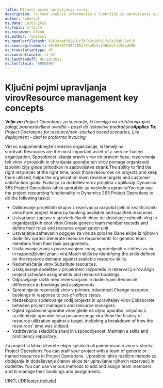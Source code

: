 ```yaml
---
title: Ključni pojmi upravljanja virov
description: Ta tema vsebuje informacije o funkcijah za upravljanje virov v storitvi Microsoft Dynamics Project Operations.
author: ruhercul
ms.date: 10/01/2020
ms.topic: article
ms.reviewer: kfend
ms.author: ruhercul
ms.openlocfilehash: 6362daab7e2e01c7b7b2c2b801fe7e258b21ef16
ms.sourcegitcommit: 40f68387f594180af64a5e5c748b6efa188bd300
ms.translationtype: HT
ms.contentlocale: sl-SI
ms.lasthandoff: 05/10/2021
ms.locfileid: "6000996"
---
```

# <a name="resource-management-key-concepts"></a><span data-ttu-id="77e67-103">Ključni pojmi upravljanja virov</span><span class="sxs-lookup"><span data-stu-id="77e67-103">Resource management key concepts</span></span>

<span data-ttu-id="77e67-104">_**Velja za:** Project Operations za scenarije, ki temeljijo na virih/manjkajoči zalogi, poenostavljeno uvedbo – posel do izstavitve predračuna_</span><span class="sxs-lookup"><span data-stu-id="77e67-104">_**Applies To:** Project Operations for resource/non-stocked based scenarios, Lite deployment - deal to proforma invoicing_</span></span>

<span data-ttu-id="77e67-105">Viri so najpomembnejše sredstvo organizacije, ki temelji na storitvah.</span><span class="sxs-lookup"><span data-stu-id="77e67-105">Resources are the most important asset of a service-based organization.</span></span> <span data-ttu-id="77e67-106">Sposobnost iskanja pravih virov ob pravem času, rezerviranja teh virov v projektih in ohranjanja uporabe teh virov pomaga organizaciji izpolniti cilje glede prihodkov in zadovoljstva strank.</span><span class="sxs-lookup"><span data-stu-id="77e67-106">The ability to find the right resources at the right time, book those resources on projects and keep them utilized, helps the organization meet revenue targets and customer satisfaction goals.</span></span> <span data-ttu-id="77e67-107">Funkcijo za dodelitev virov projekta v aplikaciji Dynamics 365 Project Operations lahko uporabite za naslednja opravila:</span><span class="sxs-lookup"><span data-stu-id="77e67-107">You can use the project resourcing functionality in Dynamics 365 Project Operations to do the following tasks:</span></span>

- <span data-ttu-id="77e67-108">Oblikovanje projektnih skupin z rezervacijo razpoložljivih in kvalificiranih virov.</span><span class="sxs-lookup"><span data-stu-id="77e67-108">Form project teams by booking available and qualified resources.</span></span>
- <span data-ttu-id="77e67-109">Ustvarjanje zapisov o splošnih članih ekipe ter določanje njihovih vlog in organizacijskih enot virov.</span><span class="sxs-lookup"><span data-stu-id="77e67-109">Create generic team member records and define their roles and resource organization unit.</span></span>
- <span data-ttu-id="77e67-110">Ustvarjanje zahtevanih pogojev za vire za splošne člane ekipe iz njihovih dodelitev opravil.</span><span class="sxs-lookup"><span data-stu-id="77e67-110">Generate resource requirements for generic team members from their task assignments.</span></span>
- <span data-ttu-id="77e67-111">Usklajevanje znanj s povezovanjem znanj, opredeljenih v zahtevi za vir, in razpoložljivimi znanji vira.</span><span class="sxs-lookup"><span data-stu-id="77e67-111">Match skills by identifying the skills defined on the resource demand against available resource skills.</span></span>
- <span data-ttu-id="77e67-112">Nadomeščanje virov.</span><span class="sxs-lookup"><span data-stu-id="77e67-112">Substitute resources.</span></span>
- <span data-ttu-id="77e67-113">Usklajevanje dodelitev v projektnem razporedu in rezervacij virov.</span><span class="sxs-lookup"><span data-stu-id="77e67-113">Align project schedule assignments and resource bookings.</span></span>
- <span data-ttu-id="77e67-114">Odpravljanje razlik med rezervacijami in dodelitvami.</span><span class="sxs-lookup"><span data-stu-id="77e67-114">Reconcile differences in bookings and assignments.</span></span>
- <span data-ttu-id="77e67-115">Spreminjanje rezervacij virov v primeru odsotnosti.</span><span class="sxs-lookup"><span data-stu-id="77e67-115">Change resource bookings in response to out-of-office status.</span></span>
- <span data-ttu-id="77e67-116">Medsebojno sodelovanje vodij projekta in upraviteljev virov.</span><span class="sxs-lookup"><span data-stu-id="77e67-116">Collaborate between project managers and resource managers.</span></span>
- <span data-ttu-id="77e67-117">Ogled zgodovine uporabe virov glede na ciljno uporabo, vključno z razčlenitvijo uporabe časa posameznega vira.</span><span class="sxs-lookup"><span data-stu-id="77e67-117">View the history of resource utilization against a target, including a breakdown of how the resources' time was utilized.</span></span>
- <span data-ttu-id="77e67-118">Vzdrževanje skladišča znanj in usposobljenosti.</span><span class="sxs-lookup"><span data-stu-id="77e67-118">Maintain a skills and proficiency repository.</span></span>


<span data-ttu-id="77e67-119">Za projekt si lahko izberete ekipo splošnih ali poimenovanih virov v storitvi Project Operations.</span><span class="sxs-lookup"><span data-stu-id="77e67-119">You can staff your project with a team of generic or named resources in Project Operations.</span></span> <span data-ttu-id="77e67-120">Uporabite lahko različne metode za dodajanje in dodeljevanje članov ekipe ter upravljanje njihovih rezervacij in dodelitev.</span><span class="sxs-lookup"><span data-stu-id="77e67-120">You can use various methods to add and assign team members and to manage their bookings and assignments.</span></span> 


[!INCLUDE[footer-include](../includes/footer-banner.md)]
